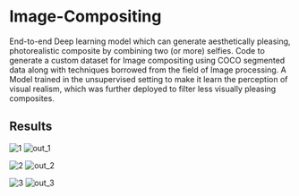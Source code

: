 # Image-Compositing
End-to-end Deep learning model which can generate aesthetically pleasing, photorealistic composite by combining two (or more) selfies.
Code to generate a custom dataset for Image compositing using COCO segmented data along with techniques borrowed from the field of Image processing.
A Model trained in the unsupervised setting to make it learn the perception of visual realism, which was further deployed to filter less visually pleasing composites.

## Results
![1](https://user-images.githubusercontent.com/41862477/49270708-952ca880-f490-11e8-86a7-e9b5e2e483ad.JPG)
![out_1](https://user-images.githubusercontent.com/41862477/49270712-95c53f00-f490-11e8-97c6-878247047365.JPG)

![2](https://user-images.githubusercontent.com/41862477/49270709-95c53f00-f490-11e8-8ca8-384542f324dc.JPG)
![out_2](https://user-images.githubusercontent.com/41862477/49270713-965dd580-f490-11e8-92dd-cdd37dd2e3be.JPG)

![3](https://user-images.githubusercontent.com/41862477/49270711-95c53f00-f490-11e8-99cc-47ec16ddc6d6.JPG)
![out_3](https://user-images.githubusercontent.com/41862477/49270714-965dd580-f490-11e8-8fe9-f889bd42fd2f.JPG)
